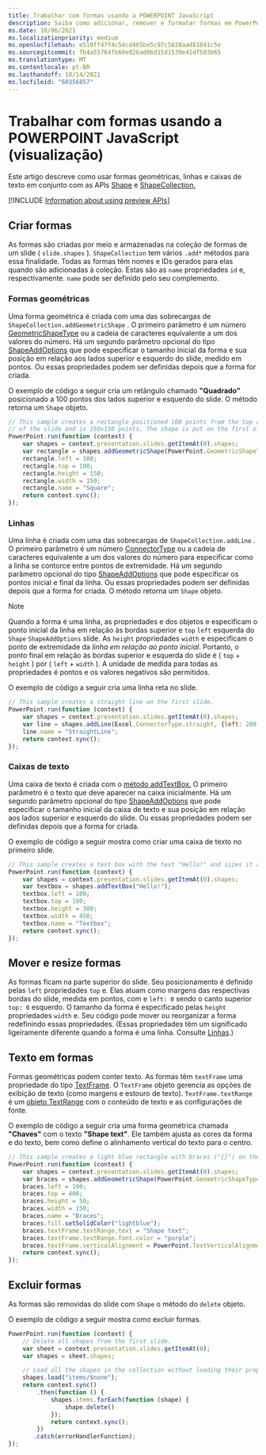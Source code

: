 ```yaml
---
title: Trabalhar com formas usando a POWERPOINT JavaScript
description: Saiba como adicionar, remover e formatar formas em PowerPoint slides.
ms.date: 10/06/2021
ms.localizationpriority: medium
ms.openlocfilehash: e510ff47f4c54cd465be5c97c5828aad81041c5e
ms.sourcegitcommit: fb4a55764fb60e826ad06d15d1539e41df503b65
ms.translationtype: MT
ms.contentlocale: pt-BR
ms.lasthandoff: 10/14/2021
ms.locfileid: "60356857"
---
```

# <a name="work-with-shapes-using-the-powerpoint-javascript-api-preview"></a>Trabalhar com formas usando a POWERPOINT JavaScript (visualização)

Este artigo descreve como usar formas geométricas, linhas e caixas de texto em conjunto com as APIs [Shape](/javascript/api/powerpoint/powerpoint.shape) e [ShapeCollection.](/javascript/api/powerpoint/powerpoint.shapecollection)

[!INCLUDE [Information about using preview APIs](../includes/using-preview-apis-host.md)]

## <a name="create-shapes"></a>Criar formas

As formas são criadas por meio e armazenadas na coleção de formas de um slide ( `slide.shapes` ). `ShapeCollection` tem vários `.add*` métodos para essa finalidade. Todas as formas têm nomes e IDs gerados para elas quando são adicionadas à coleção. Estas são as `name` propriedades `id` e, respectivamente. `name` pode ser definido pelo seu complemento.

### <a name="geometric-shapes"></a>Formas geométricas

Uma forma geométrica é criada com uma das sobrecargas de `ShapeCollection.addGeometricShape` . O primeiro parâmetro é um número [GeometricShapeType](/javascript/api/powerpoint/powerpoint.geometricshapetype) ou a cadeia de caracteres equivalente a um dos valores do número. Há um segundo parâmetro opcional do tipo [ShapeAddOptions](/javascript/api/powerpoint/powerpoint.shapeaddoptions) que pode especificar o tamanho inicial da forma e sua posição em relação aos lados superior e esquerdo do slide, medido em pontos. Ou essas propriedades podem ser definidas depois que a forma for criada.

O exemplo de código a seguir cria um retângulo chamado **"Quadrado"** posicionado a 100 pontos dos lados superior e esquerdo do slide. O método retorna um `Shape` objeto.

```js
// This sample creates a rectangle positioned 100 points from the top and left sides
// of the slide and is 150x150 points. The shape is put on the first slide.
PowerPoint.run(function (context) {
    var shapes = context.presentation.slides.getItemAt(0).shapes;
    var rectangle = shapes.addGeometricShape(PowerPoint.GeometricShapeType.rectangle);
    rectangle.left = 100;
    rectangle.top = 100;
    rectangle.height = 150;
    rectangle.width = 150;
    rectangle.name = "Square";
    return context.sync();
});
```

### <a name="lines"></a>Linhas

Uma linha é criada com uma das sobrecargas de `ShapeCollection.addLine` . O primeiro parâmetro é um número [ConnectorType](/javascript/api/powerpoint/powerpoint.connectortype) ou a cadeia de caracteres equivalente a um dos valores do número para especificar como a linha se contorce entre pontos de extremidade. Há um segundo parâmetro opcional do tipo [ShapeAddOptions](/javascript/api/powerpoint/powerpoint.shapeaddoptions) que pode especificar os pontos inicial e final da linha. Ou essas propriedades podem ser definidas depois que a forma for criada. O método retorna um `Shape` objeto.

> [!NOTE]
> Quando a forma é uma linha, as propriedades e dos objetos e especificam o ponto inicial da linha em relação às bordas superior e `top` `left` esquerda do `Shape` `ShapeAddOptions` slide. As `height` propriedades `width` e especificam o ponto de extremidade da *linha em relação ao ponto inicial*. Portanto, o ponto final em relação às bordas superior e esquerda do slide é ( `top`  +  `height` ) por ( `left`  +  `width` ). A unidade de medida para todas as propriedades é pontos e os valores negativos são permitidos.

O exemplo de código a seguir cria uma linha reta no slide.

```js
// This sample creates a straight line on the first slide.
PowerPoint.run(function (context) {
    var shapes = context.presentation.slides.getItemAt(0).shapes;
    var line = shapes.addLine(Excel.ConnectorType.straight, {left: 200, top: 50, height: 300, width: 150});
    line.name = "StraightLine";
    return context.sync();
});
```

### <a name="text-boxes"></a>Caixas de texto

Uma caixa de texto é criada com o [método addTextBox.](/javascript/api/powerpoint/powerpoint.shapecollection#addTextBox_text__options_) O primeiro parâmetro é o texto que deve aparecer na caixa inicialmente. Há um segundo parâmetro opcional do tipo [ShapeAddOptions](/javascript/api/powerpoint/powerpoint.shapeaddoptions) que pode especificar o tamanho inicial da caixa de texto e sua posição em relação aos lados superior e esquerdo do slide. Ou essas propriedades podem ser definidas depois que a forma for criada.

O exemplo de código a seguir mostra como criar uma caixa de texto no primeiro slide.

```js
// This sample creates a text box with the text "Hello!" and sizes it appropriately.
PowerPoint.run(function (context) {
    var shapes = context.presentation.slides.getItemAt(0).shapes;
    var textbox = shapes.addTextBox("Hello!");
    textbox.left = 100;
    textbox.top = 100;
    textbox.height = 300;
    textbox.width = 450;
    textbox.name = "Textbox";
    return context.sync();
});
```

## <a name="move-and-resize-shapes"></a>Mover e resize formas

As formas ficam na parte superior do slide. Seu posicionamento é definido pelas `left` propriedades `top` e. Elas atuam como margens das respectivas bordas do slide, medida em pontos, com e `left: 0` sendo o canto superior `top: 0` esquerdo. O tamanho da forma é especificado pelas `height` propriedades `width` e. Seu código pode mover ou reorganizar a forma redefinindo essas propriedades. (Essas propriedades têm um significado ligeiramente diferente quando a forma é uma linha. Consulte [Linhas](#lines).)

## <a name="text-in-shapes"></a>Texto em formas

Formas geométricas podem conter texto. As formas têm `textFrame` uma propriedade do tipo [TextFrame](/javascript/api/powerpoint/powerpoint.textframe). O `TextFrame` objeto gerencia as opções de exibição de texto (como margens e estouro de texto). `TextFrame.textRange` é um [objeto TextRange](/javascript/api/powerpoint/powerpoint.textrange) com o conteúdo de texto e as configurações de fonte.

O exemplo de código a seguir cria uma forma geométrica chamada **"Chaves"** com o texto **"Shape text"**. Ele também ajusta as cores da forma e do texto, bem como define o alinhamento vertical do texto para o centro.

```js
// This sample creates a light blue rectangle with braces ("{}") on the left and right ends and adds the purple text "Shape text" to the center.
PowerPoint.run(function (context) {
    var shapes = context.presentation.slides.getItemAt(0).shapes;
    var braces = shapes.addGeometricShape(PowerPoint.GeometricShapeType.bracePair);
    braces.left = 100;
    braces.top = 400;
    braces.height = 50;
    braces.width = 150;
    braces.name = "Braces";
    braces.fill.setSolidColor("lightblue");
    braces.textFrame.textRange.text = "Shape text";
    braces.textFrame.textRange.font.color = "purple";
    braces.textFrame.verticalAlignment = PowerPoint.TextVerticalAlignment.middleCentered;
    return context.sync();
});
```

## <a name="delete-shapes"></a>Excluir formas

As formas são removidas do slide com `Shape` o método do `delete` objeto.

O exemplo de código a seguir mostra como excluir formas.

```js
PowerPoint.run(function (context) {
    // Delete all shapes from the first slide.
    var sheet = context.presentation.slides.getItemAt(0);
    var shapes = sheet.shapes;

    // Load all the shapes in the collection without loading their properties.
    shapes.load("items/$none");
    return context.sync()
        .then(function () {
            shapes.items.forEach(function (shape) {
                shape.delete()
            });
            return context.sync();
        })
       .catch(errorHandlerFunction);
});
```
